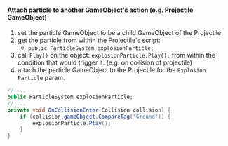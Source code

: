 
#### Attach particle to another GameObject's action (e.g. Projectile GameObject)
1. set the particle GameObject to be a child GameObject of the Projectile
2. get the particle from within the Projectile's script: 
    - `public ParticleSystem explosionParticle;`
3. call `Play()` on the object: `explosionParticle.Play();` from within the condition that would trigger it. (e.g. on collision of projectile)
4. attach the particle GameObject to the Projectile for the `Explosion Particle` param.
```cs
// ...
public ParticleSystem explosionParticle;
// ...
private void OnCollisionEnter(Collision collision) {
    if (collision.gameObject.CompareTag("Ground")) {
        explosionParticle.Play();
    }
}
```
